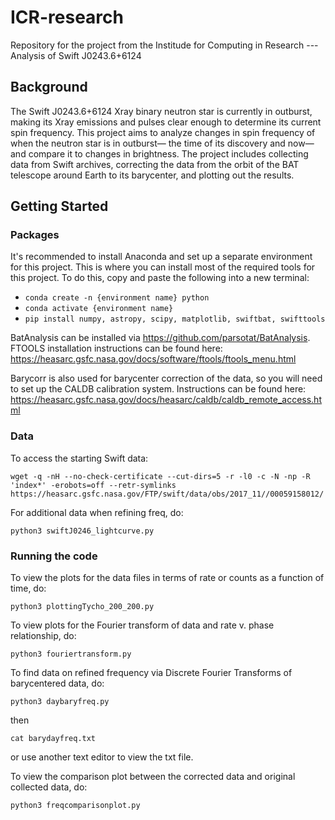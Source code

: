 # ICR-research
Repository for the project from the Institude for Computing in Research --- Analysis of Swift J0243.6+6124

## Background
The Swift J0243.6+6124 Xray binary neutron star is currently in outburst, making its Xray emissions and pulses clear enough to determine its current spin frequency. This project aims to analyze changes in spin frequency of when the neutron star is in outburst— the time of its discovery and now— and compare it to changes in brightness. The project includes collecting data from Swift archives, correcting the data from the orbit of the BAT telescope around Earth to its barycenter, and plotting out the results.

## Getting Started

### Packages
It's recommended to install Anaconda and set up a separate environment for this project. This is where you can install most of the required tools for this project. To do this, copy and paste the following into a new terminal:
- `conda create -n {environment name} python`
- `conda activate {environment name}`
- `pip install numpy, astropy, scipy, matplotlib, swiftbat, swifttools`

BatAnalysis can be installed via https://github.com/parsotat/BatAnalysis. 
FTOOLS installation instructions can be found here: https://heasarc.gsfc.nasa.gov/docs/software/ftools/ftools_menu.html 

Barycorr is also used for barycenter correction of the data, so you will need to set up the CALDB calibration system. Instructions can be found here:  https://heasarc.gsfc.nasa.gov/docs/heasarc/caldb/caldb_remote_access.html

### Data

To access the starting Swift data: 
```
wget -q -nH --no-check-certificate --cut-dirs=5 -r -l0 -c -N -np -R 'index*' -erobots=off --retr-symlinks https://heasarc.gsfc.nasa.gov/FTP/swift/data/obs/2017_11//00059158012/
```

For additional data when refining freq, do:
```
python3 swiftJ0246_lightcurve.py
```

### Running the code

To view the plots for the data files in terms of rate or counts as a function of time, do:
```
python3 plottingTycho_200_200.py
```

To view plots for the Fourier transform of data and rate v. phase relationship, do:
```
python3 fouriertransform.py 
```

To find data on refined frequency via Discrete Fourier Transforms of barycentered data, do: 
```
python3 daybaryfreq.py
```
then 
```
cat barydayfreq.txt
```
or use another text editor to view the txt file. 

To view the comparison plot between the corrected data and original collected data, do: 
```
python3 freqcomparisonplot.py
```